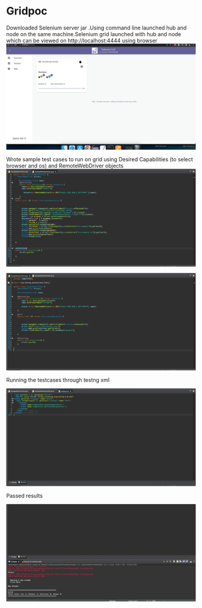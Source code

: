 # Gridpoc

Downloaded Selenium server jar .Using command line launched hub and node on the same machine.Selenium grid launched with hub and node which can be viewed on http://localhost:4444 using browser
![](./images/pasted-image-24.png)


Wrote sample test cases to run on grid using Desired Capabilities (to select browser and os) and RemoteWebDriver objects
![](./images/pasted-image-28.png)


![](./images/pasted-image-30.png)


Running the testcases through testng xml

![](./images/pasted-image-32.png)

Passed results

![](./images/pasted-image-34.png)
